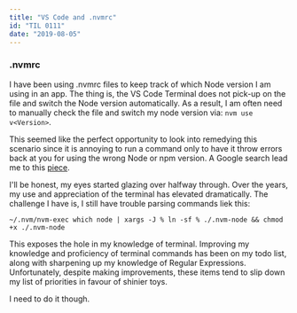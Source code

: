 ```yaml
---
title: "VS Code and .nvmrc"
id: "TIL 0111"
date: "2019-08-05"
---
```


### .nvmrc 

I have been using .nvmrc files to keep track of which Node version I am using in an app. The thing is, the VS Code Terminal does not pick-up on the file and switch the Node version automatically. As a result, I am often need to manually check the file and switch my node version via: ```nvm use v<Version>```.

This seemed like the perfect opportunity to look into remedying this scenario since it is annoying to run a command only to have it throw errors back at you for using the wrong Node or npm version. A Google search lead me to this [piece](https://medium.com/the-tech-bench/getting-visual-studio-code-and-nvm-working-together-252ec0300895).

I'll be honest, my eyes started glazing over halfway through. Over the years, my use and appreciation of the terminal has elevated dramatically. The challenge I have is, I still have trouble parsing commands liek this: 

```~/.nvm/nvm-exec which node | xargs -J % ln -sf % ./.nvm-node && chmod +x ./.nvm-node```

This exposes the hole in my knowledge of terminal. Improving my knowledge and proficiency of terminal commands has been on my todo list, along with sharpening up my knowledge of Regular Expressions. Unfortunately, despite making improvements, these items tend to slip down my list of priorities in favour of shinier toys. 

I need to do it though. 